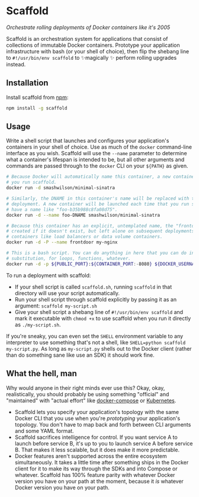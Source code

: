 # Scaffold

*Orchestrate rolling deployments of Docker containers like it's 2005*

Scaffold is an orchestration system for applications that consist of collections of immutable Docker containers. Prototype your application infrastructure with bash (or your shell of choice), then flip the shebang line to `#!/usr/bin/env scaffold` to ✨magically ✨ perform rolling upgrades instead.

## Installation

Install scaffold from [npm](https://docs.npmjs.com/getting-started/installing-node):

```bash
npm install -g scaffold
```

## Usage

Write a shell script that launches and configures your application's containers in your shell of choice. Use as much of the `docker` command-line interface as you wish. Scaffold will use the `--name` parameter to determine what a container's lifespan is intended to be, but all other arguments and commands are passed through to the `docker` CLI on your `${PATH}` as given.

```bash
# Because Docker will automatically name this container, a new container will be launched each time
# you run scaffold.
docker run -d smashwilson/minimal-sinatra

# Similarly, the DNAME in this container's name will be replaced with the current (randomly-named)
# deployment. A new container will be launched each time that you run scaffold, but each will
# have a name like "foo-b35b988c8fa08d75".
docker run -d --name foo-DNAME smashwilson/minimal-sinatra

# Because this container has an explicit, untemplated name, the "frontdoor" container will be
# created if it doesn't exist, but left alone on subsequent deployments. This is useful for
# containers like load balancers or data volume containers.
docker run -d -P --name frontdoor my-nginx

# This is a bash script. You can do anything in here that you can do in bash: variable
# substitution, for loops, functions, whatever.
docker run -d -p ${PUBLIC_PORT}:${CONTAINER_PORT:-8080} ${DOCKER_USERNAME}/${DOCKER_IMAGE_NAME}
```

To run a deployment with scaffold:

* If your shell script is called `scaffold.sh`, running `scaffold` in that directory will use your script automatically.
* Run your shell script through scaffold explicitly by passing it as an argument: `scaffold my-script.sh`
* Give your shell script a shebang line of `#!/usr/bin/env scaffold` and mark it executable with `chmod +x` to use scaffold when you run it directly as `./my-script.sh`.

If you're sneaky, you can even set the `SHELL` environment variable to any interpreter to use something that's not a shell, like `SHELL=python scaffold my-script.py`. As long as `my-script.py` shells out to the Docker client (rather than do something sane like use an SDK) it should work fine.

## What the hell, man

Why would anyone in their right minds ever use this? Okay, okay, realistically, you should probably be using something "official" and "maintained" with "actual effort" like [docker-compose](https://docs.docker.com/compose/) or [Kubernetes](http://kubernetes.io/).

* Scaffold lets you specify your application's topology with the same Docker CLI that you use when you're *prototyping* your application's topology. You don't have to map back and forth between CLI arguments and some YAML format.
* Scaffold sacrifices intelligence for control. If you want service A to launch before service B, it's up to you to launch service A before service B. That makes it less scalable, but it does make it more predictable.
* Docker features aren't supported across the entire ecosystem simultaneously. It takes a little time after something ships in the Docker client for it to make its way through the SDKs and into Compose or whatever. Scaffold has 100% feature parity with whatever Docker version you have on your path at the moment, because it *is* whatever Docker version you have on your path.
